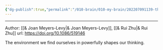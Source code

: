 ```yaml
---
{"dg-publish":true,"permalink":"/010-brain/010-my-brain/202207091139-the-cathedral-effect/","created":"2022-07-09T11:39:16.000-04:00","updated":"2025-03-20T14:34:23.801-04:00"}
---
```


---

Author: [[& Joan Meyers-Levy\|& Joan Meyers-Levy]], [[& Rui Zhu\|& Rui Zhu]]
url: https://doi.org/10.1086/519146

The environment we find ourselves in powerfully shapes our thinking. 